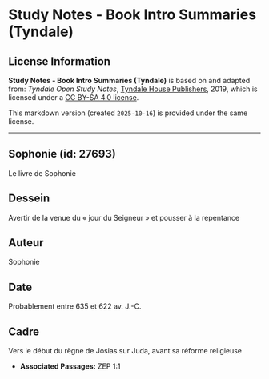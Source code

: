 # Study Notes - Book Intro Summaries (Tyndale)

## License Information

**Study Notes - Book Intro Summaries (Tyndale)** is based on and adapted from: _Tyndale Open Study Notes_, [Tyndale House Publishers](https://tyndaleopenresources.com/), 2019, which is licensed under a [CC BY-SA 4.0 license](https://creativecommons.org/licenses/by-sa/4.0/legalcode.en).

This markdown version (created `2025-10-16`) is provided under the same license.



--------------------------------

## Sophonie (id: 27693)

Le livre de Sophonie

Dessein
-------

Avertir de la venue du « jour du Seigneur » et pousser à la repentance

Auteur
------

Sophonie

Date
----

Probablement entre 635 et 622 av. J.\-C.

Cadre
-----

Vers le début du règne de Josias sur Juda, avant sa réforme religieuse

* **Associated Passages:** ZEP 1:1

